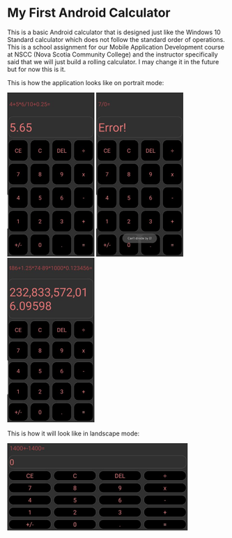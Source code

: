 # My First Android Calculator

This is a basic Android calculator that is designed just like the Windows 10 Standard calculator which does not follow the standard order of operations. This is a school assignment for our Mobile Application Development course at NSCC (Nova Scotia Community College) and the instructor specifically said that we will just build a rolling calculator. I may change it in the future but for now this is it.

This is how the application looks like on portrait mode:

<img src="https://github.com/cristinaponay/android_calc/blob/master/screenshots/Screenshot1.jpg" width=200> <img src="https://github.com/cristinaponay/android_calc/blob/master/screenshots/Screenshot2.jpg" width=200> <img src="https://github.com/cristinaponay/android_calc/blob/master/screenshots/Screenshot3.jpg" width=200>

This is how it will look like in landscape mode:

<img src="https://github.com/cristinaponay/android_calc/blob/master/screenshots/landscape.jpg" height=200>
